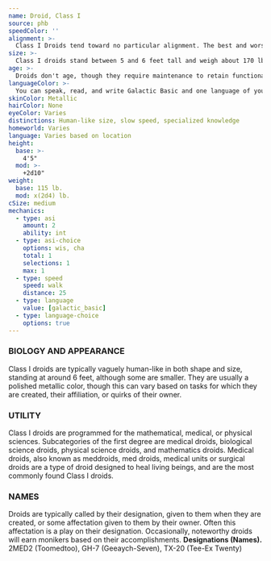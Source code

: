 ```yaml
---
name: Droid, Class I
source: phb
speedColor: ''
alignment: >-
  Class I Droids tend toward no particular alignment. The best and worst are found among them.
size: >-
  Class I droids stand between 5 and 6 feet tall and weigh about 170 lbs. Regardless of your position in that range, your size is Medium.
age: >-
  Droids don't age, though they require maintenance to retain functionality.
languageColor: >-
  You can speak, read, and write Galactic Basic and one language of your choice. You can understand spoken and written Binary, but you can not speak it.
skinColor: Metallic
hairColor: None
eyeColor: Varies
distinctions: Human-like size, slow speed, specialized knowledge
homeworld: Varies
language: Varies based on location
height:
  base: >-
    4'5"
  mod: >-
    +2d10"
weight:
  base: 115 lb.
  mod: x(2d4) lb.
cSize: medium
mechanics:
  - type: asi
    amount: 2
    ability: int
  - type: asi-choice
    options: wis, cha
    total: 1
    selections: 1
    max: 1
  - type: speed
    speed: walk
    distance: 25
  - type: language
    value: [galactic_basic]
  - type: language-choice
    options: true
---
```

### BIOLOGY AND APPEARANCE
Class I droids are typically vaguely human-like in both shape and size, standing at around 6 feet, although some are smaller. They are usually a polished metallic color, though this can vary based on tasks for which they are created, their affiliation, or quirks of their owner.

### UTILITY
Class I droids are programmed for the mathematical, medical, or physical sciences. Subcategories of the first degree are medical droids, biological science droids, physical science droids, and mathematics droids. Medical droids, also known as meddroids, med droids, medical units or surgical droids are a type of droid designed to heal living beings, and are the most commonly found Class I droids.

### NAMES
Droids are typically called by their designation, given to them when they are created, or some affectation given to them by their owner. Often this affectation is a play on their designation. Occasionally, noteworthy droids will earn monikers based on their accomplishments.
__Designations (Names).__ 2MED2 (Toomedtoo), GH-7 (Geeaych-Seven), TX-20 (Tee-Ex Twenty)